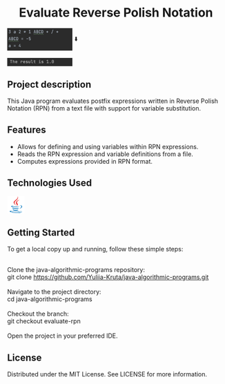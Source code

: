 <h1 align="center">Evaluate Reverse Polish Notation</h1>
<img align="center" src="./Input.png" width="30%" height="auto"/>
⬇️
<br/><br/>
<img align="center" src="./Output.png" width="30%" height="auto"/>
<h2>Project description</h2>
This Java program evaluates postfix expressions written in Reverse Polish Notation (RPN) from a text file with support for variable substitution.

<h2>Features</h2>
<ul>
  <li>Allows for defining and using variables within RPN expressions.</li>
  <li>Reads the RPN expression and variable definitions from a file.</li>
  <li>Computes expressions provided in RPN format.</li>
</ul>

<h2>Technologies Used</h2>
<a href="https://www.java.com" target="_blank" rel="noreferrer"> <img src="https://raw.githubusercontent.com/devicons/devicon/master/icons/java/java-original.svg" alt="java" width="40" height="40"/> </a>

<h2>Getting Started</h2>
To get a local copy up and running, follow these simple steps:
<br/><br/>

Clone the java-algorithmic-programs repository:<br/>
git clone https://github.com/Yuliia-Kruta/java-algorithmic-programs.git<br/><br/>
Navigate to the project directory:<br/>
cd java-algorithmic-programs<br/><br/>
Checkout the branch:<br/>
git checkout evaluate-rpn<br/><br/>
Open the project in your preferred IDE.

<h2>License</h2>
Distributed under the MIT License. See LICENSE for more information.
